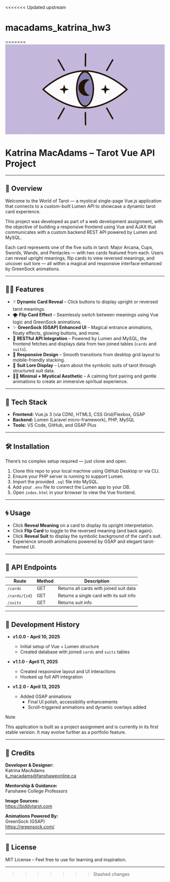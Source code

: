 <<<<<<< Updated upstream
# macadams_katrina_hw3
=======
![Tarot Logo](images/tarot.gif)

# Katrina MacAdams – Tarot Vue API Project  
---

## 🔮 Overview

Welcome to the World of Tarot — a mystical single-page Vue.js application that connects to a custom-built Lumen API to showcase a dynamic tarot card experience.

This project was developed as part of a web development assignment, with the objective of building a responsive frontend using Vue and AJAX that communicates with a custom backend REST API powered by Lumen and MySQL.

Each card represents one of the five suits in tarot: Major Arcana, Cups, Swords, Wands, and Pentacles — with two cards featured from each. Users can reveal upright meanings, flip cards to view reversed meanings, and uncover suit lore — all within a magical and responsive interface enhanced by GreenSock animations.

---

## 🧙‍♀️ Features

- 🃏 **Dynamic Card Reveal** – Click buttons to display upright or reversed tarot meanings.
- 🌪 **Flip Card Effect** – Seamlessly switch between meanings using Vue logic and GreenSock animations.
- ✨ **GreenSock (GSAP) Enhanced UI** – Magical entrance animations, floaty effects, glowing buttons, and more.
- 🔗 **RESTful API Integration** – Powered by Lumen and MySQL, the frontend fetches and displays data from two joined tables (`cards` and `suits`).
- 📱 **Responsive Design** – Smooth transitions from desktop grid layout to mobile-friendly stacking.
- 🌙 **Suit Lore Display** – Learn about the symbolic suits of tarot through structured suit data.
- 🧘‍♀️ **Minimal + Mystical Aesthetic** – A calming font pairing and gentle animations to create an immersive spiritual experience.

---

## 🧰 Tech Stack

- **Frontend:** Vue.js 3 (via CDN), HTML5, CSS Grid/Flexbox, GSAP
- **Backend:** Lumen (Laravel micro-framework), PHP, MySQL
- **Tools:** VS Code, GitHub, and GSAP Plus

---

## 🛠 Installation

There’s no complex setup required — just clone and open.

1. Clone this repo to your local machine using GitHub Desktop or via CLI.
2. Ensure your PHP server is running to support Lumen.
3. Import the provided `.sql` file into MySQL.
4. Add your `.env` file to connect the Lumen app to your DB.
5. Open `index.html` in your browser to view the Vue frontend.

---

## 🌀 Usage

- Click **Reveal Meaning** on a card to display its upright interpretation.
- Click **Flip Card** to toggle to the reversed meaning (and back again).
- Click **Reveal Suit** to display the symbolic background of the card's suit.
- Experience smooth animations powered by GSAP and elegant tarot-themed UI.

---

## 📜 API Endpoints

| Route           | Method | Description                                 |
|----------------|--------|---------------------------------------------|
| `/cards`       | GET    | Returns all cards with joined suit data     |
| `/cards/{id}`  | GET    | Returns a single card with its suit info    |
| `/suits`  | GET         | Returns suit info                           |

---

## 🧪 Development History

- **v1.0.0 - April 10, 2025**
    - Initial setup of Vue + Lumen structure
    - Created database with joined `cards` and `suits` tables

- **v1.1.0 - April 11, 2025**
    - Created responsive layout and UI interactions
    - Hooked up full API integration

- **v1.2.0 - April 13, 2025**
  - Added GSAP animations
    - Final UI polish, accessibility enhancements
    - Scroll-triggered animations and dynamic overlays added

> [!NOTE]
> This application is built as a project assignment and is currently in its first stable version. It may evolve further as a portfolio feature.

---

## 💖 Credits

**Developer & Designer:**  
Katrina MacAdams  
k_macadams@fanshaweonline.ca

**Mentorship & Guidance:**  
Fanshawe College Professors

**Image Sources:**   
https://biddytarot.com

**Animations Powered By:**  
GreenSock (GSAP)  
https://greensock.com/

---

## 📄 License

MIT License – Feel free to use for learning and inspiration.

---
>>>>>>> Stashed changes
